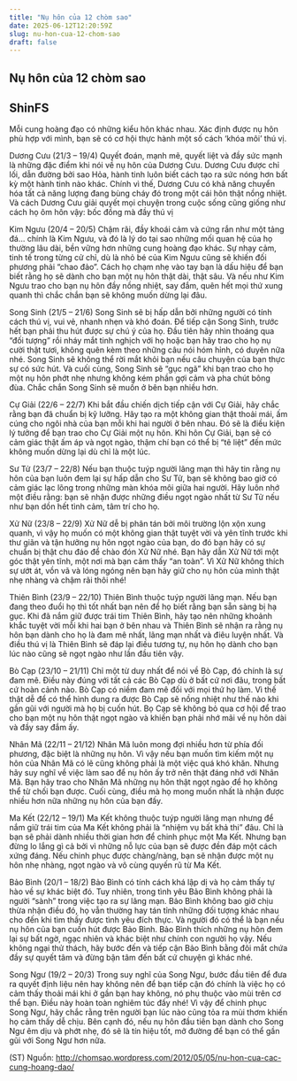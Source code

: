 ```yaml
---
title: "Nụ hôn của 12 chòm sao"
date: 2025-06-12T12:20:59Z
slug: nu-hon-cua-12-chom-sao
draft: false
---
```


## Nụ hôn của 12 chòm sao

## ShinFS

Mỗi cung hoàng đạo có những kiểu hôn khác nhau. Xác định được nụ hôn phù hợp với mình, bạn sẽ có cơ hội thực hành một số cách ‘khóa môi’ thú vị.
 
Dương Cưu (21/3 – 19/4)
Quyết đoán, mạnh mẽ, quyết liệt và đầy sức mạnh là những đặc điểm khi nói về nụ hôn của Dương Cưu. Dương Cưu được chỉ lối, dẫn đường bởi sao Hỏa, hành tinh luôn biết cách tạo ra sức nóng hơn bất kỳ một hành tinh nào khác. Chính vì thế, Dương Cưu có khả năng chuyển hóa tất cả năng lượng đang bùng cháy đó trong một cái hôn thật nồng nhiệt. Và cách Dương Cưu giải quyết mọi chuyện trong cuộc sống cũng giống như cách họ ôm hôn vậy: bốc đồng mà đầy thú vị
 
Kim Ngưu (20/4 – 20/5)
Chậm rãi, đầy khoái cảm và cứng rắn như một tảng đá… chính là Kim Ngưu, và đó là lý do tại sao những mối quan hệ của họ thường lâu dài, bền vững hơn những cung hoàng đạo khác. Sự nhạy cảm, tinh tế trong từng cử chỉ, dù là nhỏ bé của Kim Ngưu cũng sẽ khiến đối phương phải “chao đảo”. Cách họ chạm nhẹ vào tay bạn là dấu hiệu để bạn biết rằng họ sẽ dành cho bạn một nụ hôn thật dài, thật sâu. Và nếu như Kim Ngưu trao cho bạn nụ hôn đầy nồng nhiệt, say đắm, quên hết mọi thứ xung quanh thì chắc chắn bạn sẽ không muốn dừng lại đâu.
 
Song Sinh (21/5 – 21/6)
Song Sinh sẽ bị hấp dẫn bởi những người có tính cách thú vị, vui vẻ, nhanh nhẹn và khó đoán. Để tiếp cận Song Sinh, trước hết bạn phải thu hút được sự chú ý của họ. Đầu tiên hãy nhìn thoáng qua “đối tượng” rồi nháy mắt tinh nghịch với họ hoặc bạn hãy trao cho họ nụ cười thật tươi, không quên kèm theo những câu nói hóm hỉnh, có duyên nữa nhé. Song Sinh sẽ không thể rời mắt khỏi bạn nếu câu chuyện của bạn thực sự có sức hút. Và cuối cùng, Song Sinh sẽ “gục ngã” khi bạn trao cho họ một nụ hôn phớt nhẹ nhưng không kém phần gợi cảm và pha chút bông đùa. Chắc chắn Song Sinh sẽ muốn ở bên bạn nhiều hơn.
 
Cự Giải (22/6 – 22/7)
Khi bắt đầu chiến dịch tiếp cận với Cự Giải, hãy chắc rằng bạn đã chuẩn bị kỹ lưỡng. Hãy tạo ra một không gian thật thoải mái, ấm cúng cho ngôi nhà của bạn mỗi khi hai người ở bên nhau. Đó sẽ là điều kiện lý tưởng để bạn trao cho Cự Giải một nụ hôn. Khi hôn Cự Giải, bạn sẽ có cảm giác thật ấm áp và ngọt ngào, thậm chí bạn có thể bị “tê liệt” đến mức không muốn dừng lại dù chỉ là một lúc.
 
Sư Tử (23/7 – 22/8)
Nếu bạn thuộc tuýp người lãng mạn thì hãy tin rằng nụ hôn của bạn luôn đem lại sự hấp dẫn cho Sư Tử, bạn sẽ không bao giờ có cảm giác lạc lõng trong những màn khóa môi giữa hai người. Hãy luôn nhớ một điều rằng: bạn sẽ nhận được những điều ngọt ngào nhất từ Sư Tử nếu như bạn dồn hết tình cảm, tâm trí cho họ.

Xử Nữ (23/8 – 22/9)
Xử Nữ dễ bị phân tán bởi môi trường lộn xộn xung quanh, vì vậy họ muốn có một không gian thật tuyệt vời và yên tĩnh trước khi thư giãn và tận hưởng nụ hôn ngọt ngào của bạn, do đó bạn hãy có sự chuẩn bị thật chu đáo để chào đón Xử Nữ nhé. Bạn hãy dẫn Xử Nữ tới một góc thật yên tĩnh, một nơi mà bạn cảm thấy “an toàn”. Vì Xử Nữ không thích sự ướt át, vồn vã và lóng ngóng nên bạn hãy giữ cho nụ hôn của mình thật nhẹ nhàng và chậm rãi thôi nhé!
 
Thiên Bình (23/9 – 22/10)
Thiên Bình thuộc tuýp người lãng mạn. Nếu bạn đang theo đuổi họ thì tốt nhất bạn nên để họ biết rằng bạn sẵn sàng bị hạ gục. Khi đã nắm giữ được trái tim Thiên Bình, hãy tạo nên những khoảnh khắc tuyệt vời mỗi khi hai bạn ở bên nhau và Thiên Bình sẽ nhận ra rằng nụ hôn bạn dành cho họ là đam mê nhất, lãng mạn nhất và điêu luyện nhất. Và điều thú vị là Thiên Bình sẽ đáp lại điều tương tự, nụ hôn họ dành cho bạn lúc nào cũng sẽ ngọt ngào như lần đầu tiên vậy.
 
Bò Cạp (23/10 – 21/11)
Chỉ một từ duy nhất để nói về Bò Cạp, đó chính là sự đam mê. Điều này đúng với tất cả các Bò Cạp dù ở bất cứ nơi đâu, trong bất cứ hoàn cảnh nào. Bò Cạp có niềm đam mê đối với mọi thứ họ làm. Vì thế thật dễ để có thể hình dung ra được Bò Cạp sẽ nồng nhiệt như thế nào khi gần gũi với người mà họ bị cuốn hút. Bọ Cạp sẽ không bỏ qua cơ hội để trao cho bạn một nụ hôn thật ngọt ngào và khiến bạn phải nhớ mãi về nụ hôn dài và đầy say đắm ấy.
 
Nhân Mã (22/11 – 21/12)
Nhân Mã luôn mong đợi nhiều hơn từ phía đối phương, đặc biệt là những nụ hôn. Vì vậy nếu bạn muốn tìm kiếm một nụ hôn của Nhân Mã có lẽ cũng không phải là một việc quá khó khăn. Nhưng hãy suy nghĩ về việc làm sao để nụ hôn ấy trở nên thật đáng nhớ với Nhân Mã. Bạn hãy trao cho Nhân Mã những nụ hôn thật ngọt ngào để họ không thể từ chối bạn được. Cuối cùng, điều mà họ mong muốn nhất là nhận được nhiều hơn nữa những nụ hôn của bạn đấy.
 
Ma Kết (22/12 – 19/1)
Ma Kết không thuộc tuýp người lãng mạn nhưng để nắm giữ trái tim của Ma Kết không phải là “nhiệm vụ bất khả thi” đâu. Chỉ là bạn sẽ phải dành nhiều thời gian hơn để chinh phục một Ma Kết. Nhưng bạn đừng lo lắng gì cả bởi vì những nỗ lực của bạn sẽ được đền đáp một cách xứng đáng. Nếu chinh phục được chàng/nàng, bạn sẽ nhận được một nụ hôn nhẹ nhàng, ngọt ngào và vô cùng quyến rũ từ Ma Kết.
 
Bảo Bình (20/1 – 18/2)
Bảo Bình có tính cách khá lập dị và họ cảm thấy tự hào về sự khác biệt đó. Tuy nhiên, trong tình yêu Bảo Bình không phải là người “sành” trong việc tạo ra sự lãng mạn. Bảo Bình không bao giờ chịu thừa nhận điều đó, họ vẫn thường hay tán tỉnh những đối tượng khác nhau cho đến khi tìm thấy được tình yêu đích thực. Và người đó có thể là bạn nếu nụ hôn của bạn cuốn hút được Bảo Bình. Bảo Bình thích những nụ hôn đem lại sự bất ngờ, ngạc nhiên và khác biệt như chính con người họ vậy. Nếu không ngại thử thách, hãy bước đến và tiếp cận Bảo Bình bằng đôi mắt chứa đầy sự quyết tâm và đừng bận tâm đến bất cứ chuyện gì khác nhé.
 
Song Ngư (19/2 – 20/3)
Trong suy nghĩ của Song Ngư, bước đầu tiên để đưa ra quyết định liệu nên hay không nên để bạn tiếp cận đó chính là việc họ có cảm thấy thoải mái khi ở gần bạn hay không, nó phụ thuộc vào mùi trên cơ thể bạn. Điều này hoàn toàn nghiêm túc đấy nhé! Vì vậy để chinh phục Song Ngư, hãy chắc rằng trên người bạn lúc nào cũng tỏa ra mùi thơm khiến họ cảm thấy dễ chịu. Bên cạnh đó, nếu nụ hôn đầu tiên bạn dành cho Song Ngư êm dịu và phớt nhẹ, đó sẽ là tín hiệu tốt, mở đường để bạn có thể gần gũi với Song Ngư hơn nữa.
 
(ST) Nguồn: http://chomsao.wordpress.com/2012/05/05/nu-hon-cua-cac-cung-hoang-dao/